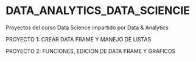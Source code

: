 # DATA_ANALYTICS_DATA_SCIENCIE
Proyectos del curso Data Science impartido por Data &amp; Analytics 

PROYECTO 1: CREAR DATA FRAME Y MANEJO DE LISTAS 

PROYECTO 2: FUNCIONES, EDICION DE DATA FRAME Y GRAFICOS 
